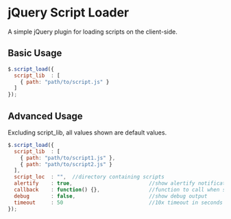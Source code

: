 # jQuery Script Loader

A simple jQuery plugin for loading scripts on the client-side.

Basic Usage
-----------

```js
$.script_load({
  script_lib  : [
    { path: "path/to/script.js" }
  ]
});
```

Advanced Usage
--------------

Excluding script_lib, all values shown are default values.

```js
$.script_load({
  script_lib  : [
    { path: "path/to/script1.js" },
    { path: "path/to/script2.js" }
  ],
  script_loc  : "",  //directory containing scripts
  alertify    : true,                         //show alertify notifications
  callback    : function() {},                //function to call when scripts are loaded
  debug       : false,                        //show debug output 
  timeout     : 50                            //10x timeout in seconds
});
```
